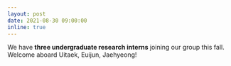 ```yaml
---
layout: post
date: 2021-08-30 09:00:00
inline: true
---
```


<!-- [BWA-MEME](https://academic.oup.com/bioinformatics/advance-article/doi/10.1093/bioinformatics/btac137/6543607) was accepted to Bioinformatics'22. -->

We have **three undergraduate research interns** joining our group this fall. Welcome aboard Uitaek, Euijun, Jaehyeong!